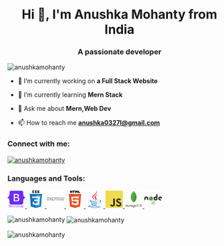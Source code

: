 <h1 align="center">Hi 👋, I'm Anushka Mohanty from India</h1>
<h3 align="center">A passionate developer</h3>

<p align="left"> <img src="https://komarev.com/ghpvc/?username=anushkamohanty&label=Profile%20views&color=0e75b6&style=flat" alt="anushkamohanty" /> </p>

- 🔭 I’m currently working on **a Full Stack Website**

- 🌱 I’m currently learning **Mern Stack**

- 💬 Ask me about **Mern,Web Dev**

- 📫 How to reach me **anushka0327l@gmail.com**

<h3 align="left">Connect with me:</h3>
<p align="left">
<a href="https://linkedin.com/in/anushkamohanty" target="blank"><img align="center" src="https://raw.githubusercontent.com/rahuldkjain/github-profile-readme-generator/master/src/images/icons/Social/linked-in-alt.svg" alt="anushkamohanty" height="30" width="40" /></a>
</p>

<h3 align="left">Languages and Tools:</h3>
<p align="left"> <a href="https://getbootstrap.com" target="_blank" rel="noreferrer"> <img src="https://raw.githubusercontent.com/devicons/devicon/master/icons/bootstrap/bootstrap-plain-wordmark.svg" alt="bootstrap" width="40" height="40"/> </a> <a href="https://www.w3schools.com/css/" target="_blank" rel="noreferrer"> <img src="https://raw.githubusercontent.com/devicons/devicon/master/icons/css3/css3-original-wordmark.svg" alt="css3" width="40" height="40"/> </a> <a href="https://expressjs.com" target="_blank" rel="noreferrer"> <img src="https://raw.githubusercontent.com/devicons/devicon/master/icons/express/express-original-wordmark.svg" alt="express" width="40" height="40"/> </a> <a href="https://www.w3.org/html/" target="_blank" rel="noreferrer"> <img src="https://raw.githubusercontent.com/devicons/devicon/master/icons/html5/html5-original-wordmark.svg" alt="html5" width="40" height="40"/> </a> <a href="https://www.java.com" target="_blank" rel="noreferrer"> <img src="https://raw.githubusercontent.com/devicons/devicon/master/icons/java/java-original.svg" alt="java" width="40" height="40"/> </a> <a href="https://developer.mozilla.org/en-US/docs/Web/JavaScript" target="_blank" rel="noreferrer"> <img src="https://raw.githubusercontent.com/devicons/devicon/master/icons/javascript/javascript-original.svg" alt="javascript" width="40" height="40"/> </a> <a href="https://www.mongodb.com/" target="_blank" rel="noreferrer"> <img src="https://raw.githubusercontent.com/devicons/devicon/master/icons/mongodb/mongodb-original-wordmark.svg" alt="mongodb" width="40" height="40"/> </a> <a href="https://nodejs.org" target="_blank" rel="noreferrer"> <img src="https://raw.githubusercontent.com/devicons/devicon/master/icons/nodejs/nodejs-original-wordmark.svg" alt="nodejs" width="40" height="40"/> </a> </p>

<p><img align="left" src="https://github-readme-stats.vercel.app/api/top-langs?username=anushkamohanty&show_icons=true&locale=en&layout=compact" alt="anushkamohanty" /></p>

<p>&nbsp;<img align="center" src="https://github-readme-stats.vercel.app/api?username=anushkamohanty&show_icons=true&locale=en" alt="anushkamohanty" /></p>

<p><img align="center" src="https://github-readme-streak-stats.herokuapp.com/?user=anushkamohanty&" alt="anushkamohanty" /></p>

